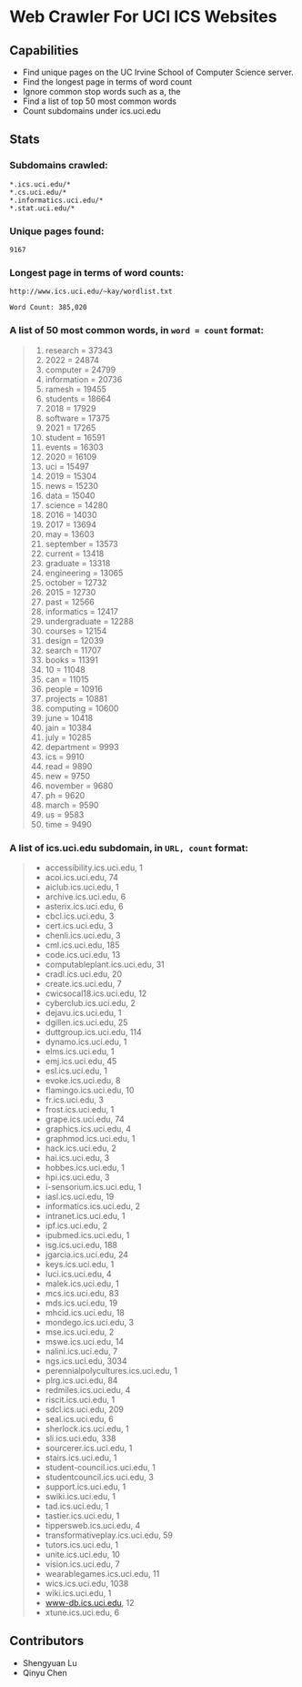 # Web Crawler For UCI ICS Websites

## Capabilities
- Find unique pages on the UC Irvine School of Computer Science server.
- Find the longest page in terms of word count
- Ignore common stop words such as a, the
- Find a list of top 50 most common words
- Count subdomains under ics.uci.edu

## Stats
### Subdomains crawled:

    *.ics.uci.edu/*
    *.cs.uci.edu/*
    *.informatics.uci.edu/*
    *.stat.uci.edu/*

### Unique pages found: 

    9167

### Longest page in terms of word counts:

    http://www.ics.uci.edu/~kay/wordlist.txt
    
    Word Count: 385,020

### A list of 50 most common words, in `word = count` format:

> 1. research = 37343
> 2. 2022 = 24874
> 3. computer = 24799
> 4. information = 20736
> 5. ramesh = 19455
> 6. students = 18664
> 7. 2018 = 17929
> 8. software = 17375
> 9. 2021 = 17265
> 10. student = 16591
> 11. events = 16303
> 12. 2020 = 16109
> 13. uci = 15497
> 14. 2019 = 15304
> 15. news = 15230
> 16. data = 15040
> 17. science = 14280
> 18. 2016 = 14030
> 19. 2017 = 13694
> 20. may = 13603
> 21. september = 13573
> 22. current = 13418
> 23. graduate = 13318
> 24. engineering = 13065
> 25. october = 12732
> 26. 2015 = 12730
> 27. past = 12566
> 28. informatics = 12417
> 29. undergraduate = 12288
> 30. courses = 12154
> 31. design = 12039
> 32. search = 11707
> 33. books = 11391
> 34. 10 = 11048
> 35. can = 11015
> 36. people = 10916
> 37. projects = 10881
> 38. computing = 10600
> 39. june = 10418
> 40. jain = 10384
> 41. july = 10285
> 42. department = 9993
> 43. ics = 9910
> 44. read = 9890
> 45. new = 9750
> 46. november = 9680
> 47. ph = 9620
> 48. march = 9590
> 49. us = 9583
> 50. time = 9490

### A list of ics.uci.edu subdomain, in `URL, count` format:

> - accessibility.ics.uci.edu, 1
> - acoi.ics.uci.edu, 74
> - aiclub.ics.uci.edu, 1
> - archive.ics.uci.edu, 6
> - asterix.ics.uci.edu, 6
> - cbcl.ics.uci.edu, 3
> - cert.ics.uci.edu, 3
> - chenli.ics.uci.edu, 3
> - cml.ics.uci.edu, 185
> - code.ics.uci.edu, 13
> - computableplant.ics.uci.edu, 31
> - cradl.ics.uci.edu, 20
> - create.ics.uci.edu, 7
> - cwicsocal18.ics.uci.edu, 12
> - cyberclub.ics.uci.edu, 2
> - dejavu.ics.uci.edu, 1
> - dgillen.ics.uci.edu, 25
> - duttgroup.ics.uci.edu, 114
> - dynamo.ics.uci.edu, 1
> - elms.ics.uci.edu, 1
> - emj.ics.uci.edu, 45
> - esl.ics.uci.edu, 1
> - evoke.ics.uci.edu, 8
> - flamingo.ics.uci.edu, 10
> - fr.ics.uci.edu, 3
> - frost.ics.uci.edu, 1
> - grape.ics.uci.edu, 74
> - graphics.ics.uci.edu, 4
> - graphmod.ics.uci.edu, 1
> - hack.ics.uci.edu, 2
> - hai.ics.uci.edu, 3
> - hobbes.ics.uci.edu, 1
> - hpi.ics.uci.edu, 3
> - i-sensorium.ics.uci.edu, 1
> - iasl.ics.uci.edu, 19
> - informatics.ics.uci.edu, 2
> - intranet.ics.uci.edu, 1
> - ipf.ics.uci.edu, 2
> - ipubmed.ics.uci.edu, 1
> - isg.ics.uci.edu, 188
> - jgarcia.ics.uci.edu, 24
> - keys.ics.uci.edu, 1
> - luci.ics.uci.edu, 4
> - malek.ics.uci.edu, 1
> - mcs.ics.uci.edu, 83
> - mds.ics.uci.edu, 19
> - mhcid.ics.uci.edu, 18
> - mondego.ics.uci.edu, 3
> - mse.ics.uci.edu, 2
> - mswe.ics.uci.edu, 14
> - nalini.ics.uci.edu, 7
> - ngs.ics.uci.edu, 3034
> - perennialpolycultures.ics.uci.edu, 1
> - plrg.ics.uci.edu, 84
> - redmiles.ics.uci.edu, 4
> - riscit.ics.uci.edu, 1
> - sdcl.ics.uci.edu, 209
> - seal.ics.uci.edu, 6
> - sherlock.ics.uci.edu, 1
> - sli.ics.uci.edu, 338
> - sourcerer.ics.uci.edu, 1
> - stairs.ics.uci.edu, 1
> - student-council.ics.uci.edu, 1
> - studentcouncil.ics.uci.edu, 3
> - support.ics.uci.edu, 1
> - swiki.ics.uci.edu, 1
> - tad.ics.uci.edu, 1
> - tastier.ics.uci.edu, 1
> - tippersweb.ics.uci.edu, 4
> - transformativeplay.ics.uci.edu, 59
> - tutors.ics.uci.edu, 1
> - unite.ics.uci.edu, 10
> - vision.ics.uci.edu, 7
> - wearablegames.ics.uci.edu, 11
> - wics.ics.uci.edu, 1038
> - wiki.ics.uci.edu, 1
> - www-db.ics.uci.edu, 12
> - xtune.ics.uci.edu, 6

## Contributors
- Shengyuan Lu
- Qinyu Chen
